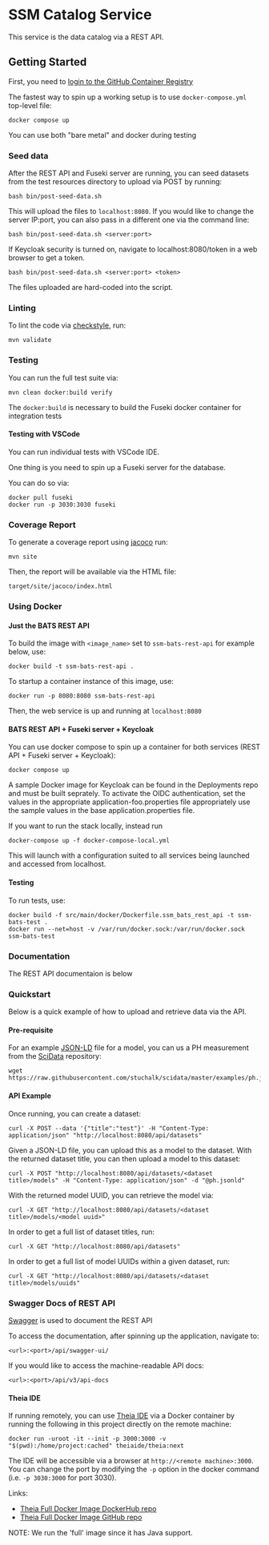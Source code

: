# SSM Catalog Service

This service is the data catalog via a REST API.

## Getting Started

First, you need to [login to the GitHub Container Registry](https://docs.github.com/en/packages/working-with-a-github-packages-registry/working-with-the-container-registry)

The fastest way to spin up a working setup is to use `docker-compose.yml` top-level file:

```
docker compose up
```

You can use both "bare metal" and docker during testing

### Seed data

After the REST API and Fuseki server are running,
you can seed datasets from the test resources directory to upload via POST by running:

```
bash bin/post-seed-data.sh
```

This will upload the files to `localhost:8080`.
If you would like to change the server IP:port,
you can also pass in a different one via the command line:
```
bash bin/post-seed-data.sh <server:port>
```

If Keycloak security is turned on, navigate to localhost:8080/token in a web browser to get a token.
```
bash bin/post-seed-data.sh <server:port> <token>
```

The files uploaded are hard-coded into the script.

### Linting

To lint the code via [checkstyle](https://checkstyle.sourceforge.io/), run:
```
mvn validate
```

### Testing

You can run the full test suite via:

```
mvn clean docker:build verify
```

The `docker:build` is necessary to build the Fuseki docker container for integration tests

#### Testing with VSCode

You can run individual tests with VSCode IDE.

One thing is you need to spin up a Fuseki server for the database.

You can do so via:
```
docker pull fuseki
docker run -p 3030:3030 fuseki
```

### Coverage Report

To generate a coverage report using [jacoco](https://www.jacoco.org/jacoco/) run:

```
mvn site
```

Then, the report will be available via the HTML file:
```
target/site/jacoco/index.html
```

### Using Docker

#### Just the BATS REST API
To build the image with `<image_name>` set to `ssm-bats-rest-api` for example below, use:

```
docker build -t ssm-bats-rest-api .
```

To startup a container instance of this image, use:

```
docker run -p 8080:8080 ssm-bats-rest-api
```

Then, the web service is up and running at `localhost:8080`

#### BATS REST API + Fuseki server + Keycloak

You can use docker compose to spin up a container for both services (REST API + Fuseki server + Keycloak):

```
docker compose up
```

A sample Docker image for Keycloak can be found in the Deployments repo and must be built seprately. To activate the OIDC authentication, set the values in the appropriate application-foo.properties file appropriately use the sample values in the base application.properties file.

If you want to run the stack locally, instead run

```
docker-compose up -f docker-compose-local.yml
```

This will launch with a configuration suited to all services being launched and accessed from localhost.

#### Testing

To run tests, use:

```
docker build -f src/main/docker/Dockerfile.ssm_bats_rest_api -t ssm-bats-test .
docker run --net=host -v /var/run/docker.sock:/var/run/docker.sock ssm-bats-test
```

### Documentation

The REST API documentaion is below

### Quickstart

Below is a quick example of how to upload and retrieve data via the API.

#### Pre-requisite
For an example [JSON-LD](https://json-ld.org/) file for a model,
you can us a PH measurement from the [SciData](https://github.com/stuchalk/scidata) repository:
```
wget https://raw.githubusercontent.com/stuchalk/scidata/master/examples/ph.jsonld
```

#### API Example

Once running, you can create a dataset:
```
curl -X POST --data '{"title":"test"}' -H "Content-Type: application/json" "http://localhost:8080/api/datasets"
```

Given a JSON-LD file, you can upload this as a model to the dataset.
With the returned dataset title, you can then upload a model to this dataset:
```
curl -X POST "http://localhost:8080/api/datasets/<dataset title>/models" -H "Content-Type: application/json" -d "@ph.jsonld"
```

With the returned model UUID, you can retrieve the model via:
```
curl -X GET "http://localhost:8080/api/datasets/<dataset title>/models/<model uuid>"
```

In order to get a full list of dataset titles, run:
```
curl -X GET "http://localhost:8080/api/datasets"
```

In order to get a full list of model UUIDs within a given dataset, run:
```
curl -X GET "http://localhost:8080/api/datasets/<dataset title>/models/uuids"
```

### Swagger Docs of REST API

[Swagger](https://swagger.io/) is used to document the REST API

To access the documentation, after spinning up the application, navigate to:
```
<url>:<port>/api/swagger-ui/
```

If you would like to access the machine-readable API docs:
```
<url>:<port>/api/v3/api-docs
```

#### Theia IDE

If running remotely, you can use [Theia IDE](https://theia-ide.org/) via a Docker container by running the following
in this project directly on the remote machine:

```
docker run -uroot -it --init -p 3000:3000 -v "$(pwd):/home/project:cached" theiaide/theia:next
```

The IDE will be accessible via a browser at `http://<remote machine>:3000`.
You can change the port by modifying the `-p` option in the docker command (i.e. `-p 3030:3000` for port 3030).

Links:
 - [Theia Full Docker Image DockerHub repo](https://hub.docker.com/r/theiaide/theia-full)
 - [Theia Full Docker Image GitHub repo](https://github.com/theia-ide/theia-apps/tree/master/theia-full-docker)

NOTE: We run the 'full' image since it has Java support.
